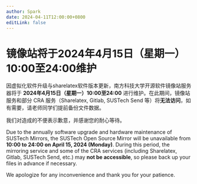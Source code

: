```yaml
---
author: Spark
date: 2024-04-11T12:00:00+0800
editLink: false
---
```

# 镜像站将于2024年4月15日（星期一）10:00至24:00维护

因虚拟化软件升级与sharelatex软件版本更新，南方科技大学开源软件镜像站服务器将于 **2024年4月15日（星期一）10:00至24:00** 进行维护。在此期间，镜像站服务和部分 CRA 服务（Sharelatex, Gitlab, SUSTech Send 等）将**无法访问**，如有需要，请老师同学们提前备份文件数据。

我们对造成的不便表示歉意，并感谢您的耐心等待。

Due to the annually software upgrade and hardware maintenance of SUSTech Mirrors, the SUSTech Open Source Mirror will be unavailable from **10:00 to 24:00 on April 15, 2024 (Monday)**. During this period, the mirroring service and some of the CRA services (including Sharelatex, Gitlab, SUSTech Send, etc.) may **not be accessible**, so please back up your files in advance if necessary.

We apologize for any inconvenience and thank you for your patience.
